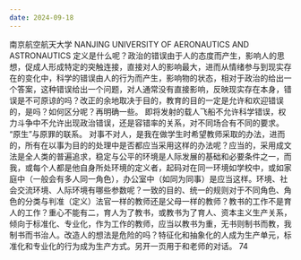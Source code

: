 ```yaml
---
date: 2024-09-18
---
```


南京航空航天大学
NANJING UNIVERSITY OF AERONAUTICS AND ASTRONAUTICS
定义是什么呢？政治的错误由于人的态度而产生，影响人的思想，促成人形成特定的突触连接，直接对人的影响最大，进而从情绪参与到现实存在的变化中，科学的错误由人的行为而产生，影响物的状态，相对于政治的给出一个答案，这种错误给出一个问题，对人通常没有直接影响，反映现实存在本身，错误是不可原谅的吗？改正的余地取决于目的，教育的目的一定是允许和欢迎错误的，是吗？如何区分呢？再明确一些。
即将发射的载人飞船不允许科学错误，权力斗争中不允许出现政治错误，还是容错率的关系，对不同场合有不同的要求。
“原生”与原罪的联系。
对事不对人，是我在做学生时希望教师采取的办法，进而的，所有在以事为目的的处理中是否都应当采用这样的办法呢？应当的，采用成文法是全人类的普遍追求，稳定与公平的环境是人际发展的基础和必要条件之一，而我，或每个人都是他自身所处环境的定义者，起码对在同一环境如学校中，或如家庭中（一般会有多人同一角色），办公室中（如同为同事）是应当这样。环境、社会交流环境、人际环境有哪些参数呢？一致的目的、统一的规则对于不同角色、角色的分类与判准（定义）法官一样的教师还是父母一样的教师？教书的工作不是育人的工作？重心不能有二，育人为了教书，或教书为了育人、资本主义生产关系，倾向于标准化、专业化，作为工作的教师，应当以教书为重，无书则制书而教，我制书而书治人。改造人的想法是危险的吗？特征化和抽象化的人成为生产单元，标准化和专业化的行为成为生产方式。另开一页用于和老师的对话。
74
